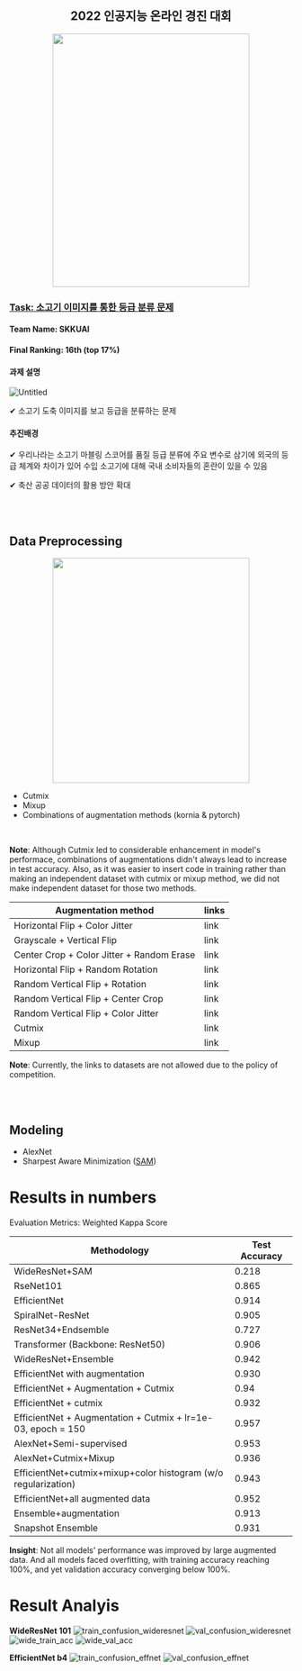 
<h2 align="center"> <strong>2022 인공지능 온라인 경진 대회</strong> </h2>
<p align="center">
  <img src="http://cdn.aitimes.kr/news/photo/202205/24975_37447_521.jpg" width="350" height="450">
</p>

### [Task: 소고기 이미지를 통한 등급 분류 문제](https://aichallenge.or.kr/competition/detail/1/task/2/taskInfo)
#### Team Name: SKKUAI
#### Final Ranking: 16th (top 17%)

#### **과제 설명**

![Untitled](https://user-images.githubusercontent.com/48243487/176602246-030edf7b-369d-4be0-8b41-f56583c6ff64.png)

✔ 소고기 도축 이미지를 보고 등급을 분류하는 문제

#### **추진배경**

✔ 우리나라는 소고기 마블링 스코어를 품질 등급 분류에 주요 변수로 삼기에 외국의 등급 체계와 차이가 있어 수입 소고기에 대해 국내 소비자들의 혼란이 있을 수 있음

✔ 축산 공공 데이터의 활용 방안 확대

<br>
<br>

## Data Preprocessing

<p align="center">
  <img src="https://user-images.githubusercontent.com/48243487/176877307-2321c6e1-302b-4dff-9e1e-f8975c6d99b6.JPG" width="350" height="400">
</p>

- Cutmix
- Mixup
- Combinations of augmentation methods (kornia & pytorch)

<br>

**Note**:
Although Cutmix led to considerable enhancement in model's performace, combinations of augmentations didn't always lead to increase in test accuracy.
Also, as it was easier to insert code in training rather than making an independent dataset with cutmix or mixup method, we did not make independent dataset for those two methods.
<br>


| Augmentation method  | links |
| ------------- | ------------- |
| Horizontal Flip + Color Jitter  | link  |
| Grayscale + Vertical Flip | link|
| Center Crop + Color Jitter + Random Erase | link  |
| Horizontal Flip + Random Rotation  | link |
| Random Vertical Flip + Rotation  | link |
| Random Vertical Flip + Center Crop  | link |
| Random Vertical Flip + Color Jitter  | link |
| Cutmix  | link |
| Mixup  | link |



**Note**: Currently, the links to datasets are not allowed due to the policy of competition.

<br>
<br>

## Modeling

- AlexNet
- Sharpest Aware Minimization ([SAM](https://github.com/davda54/sam))

# Results in numbers

Evaluation Metrics: Weighted Kappa Score

| Methodology  | Test Accuracy |
| ------------- | ------------- |
| WideResNet+SAM  | 0.218  |
| RseNet101 | 0.865  |
| EfficientNet  | 0.914  |
| SpiralNet-ResNet  | 0.905  |
| ResNet34+Endsemble  | 0.727  |
| Transformer (Backbone: ResNet50)  | 0.906  |
| WideResNet+Ensemble  | 0.942  |
| EfficientNet with augmentation | 0.930  |
| EfficientNet + Augmentation + Cutmix  | 0.94  |
| EfficientNet + cutmix  | 0.932 |
| EfficientNet + Augmentation + Cutmix + lr=1e-03, epoch = 150  | 0.957 |
| AlexNet+Semi-supervised  | 0.953  |
| AlexNet+Cutmix+Mixup  | 0.936  |
| EfficientNet+cutmix+mixup+color histogram (w/o regularization)  | 0.943  |
| EfficientNet+all augmented data  | 0.952  |
| Ensemble+augmentation  | 0.913  |
| Snapshot Ensemble  | 0.931  |

**Insight**: Not all models' performance was improved by large augmented data. And all models faced overfitting, with training accuracy reaching 100%, and yet validation accuracy converging below 100%.


# Result Analyis

**WideResNet 101**
![train_confusion_wideresnet](https://user-images.githubusercontent.com/48243487/176878012-6e71b61c-eb54-4ef9-80c4-8dc894626d30.png)
![val_confusion_wideresnet](https://user-images.githubusercontent.com/48243487/176878156-d9ee730d-e18e-4b68-a351-f66fb2029b3d.png)
![wide_train_acc](https://user-images.githubusercontent.com/48243487/176878316-94da3103-cf02-4c8d-af74-db8c0a8e7daf.png)
![wide_val_acc](https://user-images.githubusercontent.com/48243487/176878336-06b2eedc-246a-41e4-8884-dd8674282ec4.png)

**EfficientNet b4**
![train_confusion_effnet](https://user-images.githubusercontent.com/48243487/176878558-74b5dbc0-481a-4ba4-bea3-dd15dcdcf30f.png)
![val_confusion_effnet](https://user-images.githubusercontent.com/48243487/176878587-d5a3227c-2c63-4a54-be73-492c447ee09b.png)






